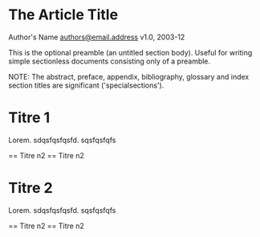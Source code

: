 The Article Title
=================
Author's Name <authors@email.address>
v1.0, 2003-12


This is the optional preamble (an untitled section body). Useful for
writing simple sectionless documents consisting only of a preamble.

NOTE: The abstract, preface, appendix, bibliography, glossary and
index section titles are significant ('specialsections').




Titre 1
=================
Lorem.
sdqsfqsfqsfd.
sqsfqsfqfs

== Titre n2
== Titre n2

Titre 2
=================
Lorem.
sdqsfqsfqsfd.
sqsfqsfqfs

== Titre n2
== Titre n2
